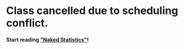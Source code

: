 # Class cancelled due to scheduling conflict.

#### Start reading ["Naked Statistics"](https://www.amazon.com/Naked-Statistics-Stripping-Dread-Data/dp/0393071952/)!

